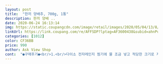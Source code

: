 ```yaml
---
layout: post 
title:  "한끼 양배추, 700g, 1통" 
description: 한끼 양배 ..
date: 2020-06-24 16:13:14 
img: https://static.coupangcdn.com/image/retail/images/2020/05/04/13/8/7cb9d58b-c80b-40ff-9760-b70f1c86eac4.jpg 
linkUrl: https://link.coupang.com/re/AFFSDP?lptag=AF3600438&subid=ahnPublicAsk&pageKey=1540754363&itemId=2639158678&vendorItemId=70630017518&traceid=V0-113-22c90ac6cd5826c0 
categories: [1012] 
color: CF36BB 
price: 990 
author: Ask View Shop 
cont:  "●구매후기●<br/>1.<br/>다이소 전자레인지 찜기에 물 조금 넣고 적당한 크기로 자른 양배추를 3<br/> -4분만 돌리면 쉽게 양배추쌈 만들 수 있어요<br/>2.<br/>채썰어서 토핑 올리고 발사믹소스 올려서 샐러드로 아삭하게<br/>3.<br/>채썰어서 훈제오리와 볶아서 반찬으로! 간장이나 굴소스를 더하면 덮밥으로도 좋아요<br/>4시에 배송되었어요 덕분에 저녁밥 준비 후다닥 하였습니당:)<br/>겉에 상한부분도 없고 크기만 크고 떼어내야할 겉껍질도 없어서 요리하기 수월할 것같았습니다<br/>구매가격 : 1380원<br/>그냥 먹어도 식감도 좋고 너무 쓰지도 않고 신선한 양배추 본연의 맛을 느낄 수 있어서 정말 좋았습니다.<br/><br/>그래도 분명 야채이기 때문에 받는 분마다 퀄리티는 바뀔 수 있을 것 같습니다.<br/><br/>그런데 700g 이상짜리가  옵니다?! 대략 1Kg 이상 정도네요.<br/><br/>그렇다고 한 번에 너무 큰 것을 사면 나중에 상할 염려도 있고 상하지 않아도 손질할 때 까만 부분 제거도 귀찮고<br/>남은 반은 잘 봉해서 일단 냉장보관하였어요 ㅎㅎ<br/>대부분 사람들이 겉은 다 버리는데 사실<br/>떡볶이나 볶음등 다양하게 이용하니 좋습니당<br/>마트에서 커다란 양배추만 보다가 700g짜리 오니까 너무 귀여웠어요ㅋㅋㅋ<br/>물에 삶는 것보다 물컹거리는 맛이 없어서 좋아요<br/>반 정도 썬건데 너무 많은가 싶었는데 잘 쪄지니 부피가 훅 줄어듭니다 ㅎㅎ<br/>배송 : 로켓프레시<br/>베이킹소다 팍팍 뿌리고 담궈놓았다가 헹궈서 쪘습니다<br/>살다가 이렇게 껍질이 깨끗한 양배추는 오랜만이네요.<br/><br/>속을 까니 아주아주 꽉 차서 알찹니다<br/>속이 알차고 가성비 좋아 재구매 의사 있습니다!!<br/>쌈싸서 먹으니 아주 맛있어요<br/>양배추 썰어서 샐러드 해도 좋고 이런 쌈도 좋고<br/>양배추가 겉과 속이 식감이 달라서 겉만 이용해서 요리하는 요리도 있는데<br/>양배추는 잘 세척해야한다해서 큰 솥에<br/>양배추쌈이 먹고 싶어 구매했어요<br/>얼마나 신선도를 지키려 한 건지 아이스팩도 단디 넣었는데 심지어 거의 녹지 않았을 정도로 총총총초로로롱알 배송에 감동합니다<br/>오늘 아침에 주문해서 오후 6시 배송이었는데<br/>요리법:<br/>이 퀄리티에 이 가격이면 계속 구매하고 싶네요.<br/><br/>이번에 받은 제품은 겉이 정말 너무 좋아서 오랜만에 겉 껍질을 먹어보네요.<br/><br/>저는 항상 야채는 식초로 세척하기 때문에 식초물에 담갔다가 헹궈서 먹었습니다.<br/><br/>제가 구매할 당시의 가격에 이 정도 양이면 정말 저렴하고 좋은 것 같습니다.<br/><br/>첨부 사진에도 있지만 속도 알차고 겉  껍질도 깨끗합니다.<br/><br/>팁:양배추는 썰어놓는것보단 통째로 조금씩 잘라먹는게 더 신선하게 즐길 수 있는 방법같아요<br/>평소에도 모든 요리에 양배추를 함께 하는 식사를 해서 양배추는 저에게 밥과 같은 존재입니다.<br/><br/>하지만 심이 조금 질기고 단맛이 다른 양배추들 보단 덜한 느낌이 있어요 너무 싱싱해서 그런가요?쪘는데도 너무 푸릇푸릇 살아있는 느낌<br/>해서 한끼 양배추라는 이름으로 보여서 구매를 했습니다.<br/><br/>" 
---
```

